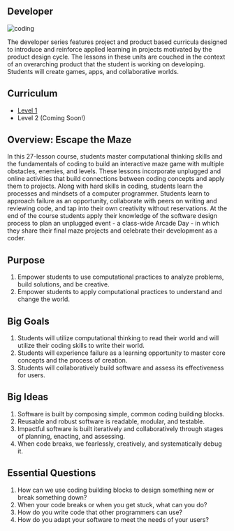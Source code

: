## Developer

![coding](../images/coding-2.jpg)

The developer series features project and product based curricula designed to introduce and reinforce applied learning in projects motivated by the product design cycle. The lessons in these units are couched in the context of an overarching product that the student is working on developing. Students will create games, apps, and collaborative worlds.

## Curriculum
- [Level 1](level-1) 
- Level 2 (Coming Soon!)

## Overview: Escape the Maze
In this 27-lesson course, students master computational thinking skills and the fundamentals of coding to build an interactive maze game with multiple obstacles, enemies, and levels. These lessons incorporate unplugged and online activities that build connections between coding concepts and apply them to projects. Along with hard skills in coding, students learn the processes and mindsets of a computer programmer. Students learn to approach failure as an opportunity, collaborate with peers on writing and reviewing code, and tap into their own creativity without reservations. At the end of the course students apply their knowledge of the software design process to plan an unplugged event - a class-wide Arcade Day - in which they share their final maze projects and celebrate their development as a coder. 

## Purpose
1. Empower students to use computational practices to analyze problems, build solutions, and be creative.
2. Empower students to apply computational practices to understand and change the world.

## Big Goals
1. Students will utilize computational thinking to read their world and will utilize their coding skills to write their world. 
2. Students will experience failure as a learning opportunity to master core concepts and the process of creation. 
3. Students will collaboratively build software and assess its effectiveness for users. 

## Big Ideas
1. Software is built by composing simple, common coding building blocks. 
2. Reusable and robust software is readable, modular, and testable.
3. Impactful software is built iteratively and collaboratively through stages of planning, enacting, and assessing.
4. When code breaks, we fearlessly, creatively, and systematically debug it.

## Essential Questions
1. How can we use coding building blocks to design something new or break something down?
2. When your code breaks or when you get stuck, what can you do?
3. How do you write code that other programmers can use?
4. How do you adapt your software to meet the needs of your users?
